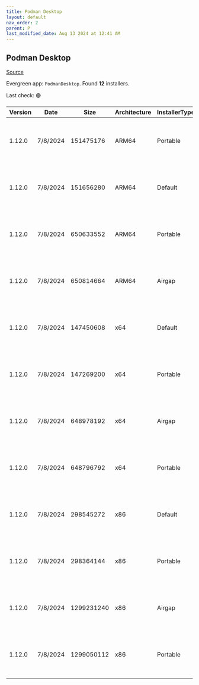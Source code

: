 ```yaml
---
title: Podman Desktop
layout: default
nav_order: 2
parent: P
last_modified_date: Aug 13 2024 at 12:41 AM
---
```


## Podman Desktop

[Source](https://github.com/containers/podman-desktop)

Evergreen app: `PodmanDesktop`. Found **12** installers.

Last check: 🟢

| Version | Date     | Size       | Architecture | InstallerType | Type | URI                                                                                                                                                                                                                                        |
| ------- | -------- | ---------- | ------------ | ------------- | ---- | ------------------------------------------------------------------------------------------------------------------------------------------------------------------------------------------------------------------------------------------ |
| 1.12.0  | 7/8/2024 | 151475176  | ARM64        | Portable      | exe  | [https://github.com/containers/podman-desktop/releases/download/v1.12.0/podman-desktop-1.12.0-arm64.exe](https://github.com/containers/podman-desktop/releases/download/v1.12.0/podman-desktop-1.12.0-arm64.exe)                           |
| 1.12.0  | 7/8/2024 | 151656280  | ARM64        | Default       | exe  | [https://github.com/containers/podman-desktop/releases/download/v1.12.0/podman-desktop-1.12.0-setup-arm64.exe](https://github.com/containers/podman-desktop/releases/download/v1.12.0/podman-desktop-1.12.0-setup-arm64.exe)               |
| 1.12.0  | 7/8/2024 | 650633552  | ARM64        | Portable      | exe  | [https://github.com/containers/podman-desktop/releases/download/v1.12.0/podman-desktop-airgap-1.12.0-arm64.exe](https://github.com/containers/podman-desktop/releases/download/v1.12.0/podman-desktop-airgap-1.12.0-arm64.exe)             |
| 1.12.0  | 7/8/2024 | 650814664  | ARM64        | Airgap        | exe  | [https://github.com/containers/podman-desktop/releases/download/v1.12.0/podman-desktop-airgap-1.12.0-setup-arm64.exe](https://github.com/containers/podman-desktop/releases/download/v1.12.0/podman-desktop-airgap-1.12.0-setup-arm64.exe) |
| 1.12.0  | 7/8/2024 | 147450608  | x64          | Default       | exe  | [https://github.com/containers/podman-desktop/releases/download/v1.12.0/podman-desktop-1.12.0-setup-x64.exe](https://github.com/containers/podman-desktop/releases/download/v1.12.0/podman-desktop-1.12.0-setup-x64.exe)                   |
| 1.12.0  | 7/8/2024 | 147269200  | x64          | Portable      | exe  | [https://github.com/containers/podman-desktop/releases/download/v1.12.0/podman-desktop-1.12.0-x64.exe](https://github.com/containers/podman-desktop/releases/download/v1.12.0/podman-desktop-1.12.0-x64.exe)                               |
| 1.12.0  | 7/8/2024 | 648978192  | x64          | Airgap        | exe  | [https://github.com/containers/podman-desktop/releases/download/v1.12.0/podman-desktop-airgap-1.12.0-setup-x64.exe](https://github.com/containers/podman-desktop/releases/download/v1.12.0/podman-desktop-airgap-1.12.0-setup-x64.exe)     |
| 1.12.0  | 7/8/2024 | 648796792  | x64          | Portable      | exe  | [https://github.com/containers/podman-desktop/releases/download/v1.12.0/podman-desktop-airgap-1.12.0-x64.exe](https://github.com/containers/podman-desktop/releases/download/v1.12.0/podman-desktop-airgap-1.12.0-x64.exe)                 |
| 1.12.0  | 7/8/2024 | 298545272  | x86          | Default       | exe  | [https://github.com/containers/podman-desktop/releases/download/v1.12.0/podman-desktop-1.12.0-setup.exe](https://github.com/containers/podman-desktop/releases/download/v1.12.0/podman-desktop-1.12.0-setup.exe)                           |
| 1.12.0  | 7/8/2024 | 298364144  | x86          | Portable      | exe  | [https://github.com/containers/podman-desktop/releases/download/v1.12.0/podman-desktop-1.12.0.exe](https://github.com/containers/podman-desktop/releases/download/v1.12.0/podman-desktop-1.12.0.exe)                                       |
| 1.12.0  | 7/8/2024 | 1299231240 | x86          | Airgap        | exe  | [https://github.com/containers/podman-desktop/releases/download/v1.12.0/podman-desktop-airgap-1.12.0-setup.exe](https://github.com/containers/podman-desktop/releases/download/v1.12.0/podman-desktop-airgap-1.12.0-setup.exe)             |
| 1.12.0  | 7/8/2024 | 1299050112 | x86          | Portable      | exe  | [https://github.com/containers/podman-desktop/releases/download/v1.12.0/podman-desktop-airgap-1.12.0.exe](https://github.com/containers/podman-desktop/releases/download/v1.12.0/podman-desktop-airgap-1.12.0.exe)                         |
